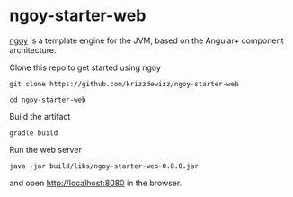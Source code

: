 # ngoy-starter-web

[ngoy](https://github.com/krizzdewizz/ngoy) is a template engine for the JVM, based on the Angular+ component architecture.

Clone this repo to get started using ngoy

```
git clone https://github.com/krizzdewizz/ngoy-starter-web

cd ngoy-starter-web
```

Build the artifact

```
gradle build
```

Run the web server

```
java -jar build/libs/ngoy-starter-web-0.8.0.jar
```

and open [http://localhost:8080](http://localhost:8080) in the browser.
